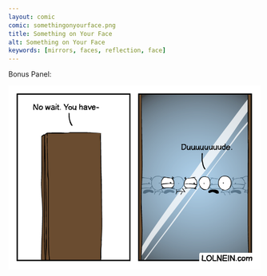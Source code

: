 ```yaml
---
layout: comic
comic: somethingonyourface.png
title: Something on Your Face
alt: Something on Your Face
keywords: [mirrors, faces, reflection, face]
---
```


Bonus Panel:

![Something on Your Face Bonus Panel](/images/somethingonyourface_bonus.png)
